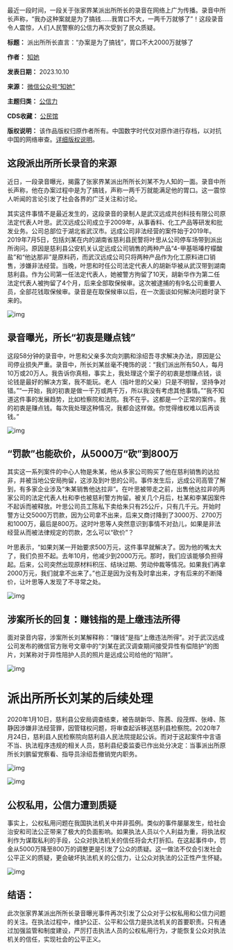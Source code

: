 最近一段时间，一段关于张家界某派出所所长的录音在网络上广为传播。录音中所长声称，“我办这种案就是为了搞钱……我胃口不大，一两千万就够了”！这段录音令人震惊，人们人民警察的公信力再次受到了民众质疑。




**标题：** 派出所所长直言：“办案是为了搞钱”，胃口不大2000万就够了  

**作者：** [知她](https://chinadigitaltimes.net/space/知她)  

**发表日期：** 2023.10.10  

**来源：** [微信公众号“知她”](https://web.archive.org/web/20231010135704/https://mp.weixin.qq.com/s/ndPo64dsgISP4nlufBkwtQ)  

**主题归类：** [公信力](https://chinadigitaltimes.net/space/公信力)  

**CDS收藏：** [公民馆](https://chinadigitaltimes.net/space/%E5%85%AC%E6%B0%91%E9%A6%86)  

**版权说明：** 该作品版权归原作者所有。中国数字时代仅对原作进行存档，以对抗中国的网络审查。[详细版权说明](https://chinadigitaltimes.net/chinese/copyright)。


这段派出所所长录音的来源
------------


近日，一段录音曝光，揭露了张家界某派出所所长刘某不为人知的一面。录音中所长声称，他在办案过程中是为了搞钱，声称一两千万就能满足他的胃口。这一震惊人听闻的言论引发了社会各界的广泛关注和讨论。


其实这件事情不是最近发生的，这段录音的录制人是武汉远成共创科技有限公司原法定代表人叶思。武汉远成公司成立于2009年，从事香料、化工产品等研发和批发业务。公司总部位于湖北省武汉市。远成公司非法经营的案件始于2019年。2019年7月5日，包括刘某在内的湖南省慈利县民警将叶思从公司停车场带到派出所询问。原因是慈利县公安机关认定远成公司销售的两种产品“4-甲基哌嗪柠檬酸盐”和“他达那非”是原料药，而武汉远成公司只将两种产品作为化工原料进口销售，涉嫌非法经营。当晚，叶思和时任公司法定代表人的胡新华被从武汉带到湖南慈利县。作为公司第一任法定代表人，她被警方拘留了10天，胡新华作为第二任法定代表人被拘留了4个月，后来全部取保候审。这次被逮捕的有9名公司重要人员，全部花钱取保候审。录音是在取保候审以后，在一次面谈如何解决问题时录下来的。


![img](https://chinadigitaltimes.net/chinese/files/2023/10/post-701029-65255e7e3c753.)


录音曝光，所长“初衷是赚点钱”
---------------


这段58分钟的录音中，叶思和父亲多次向刘鹏和涂绍吾寻求解决办法，原因是公司停业损失严重。录音中，所长刘某丝毫不掩饰的说：“我们派出所有50人，每月10万或20万人。我告诉你真相，事实上，我处理这个案子的初衷是想赚点钱，谈论钱是最好的解决方案，我不能玩。老人（指叶思的父亲）只是不明智，坚持争对错。”“一开始，我的初衷是做一千万或两千万，所以我没有考虑其他事情。”“我不知道这件事的发展趋势，比如检察院和法院。我不在乎。这都是一个正常的案件。我的初衷是赚点钱。每次我处理这种情况，我都会这样做。你觉得维权难以后再谈钱。”


![img](https://chinadigitaltimes.net/chinese/files/2023/10/post-701029-65255e7e60579.)


“罚款”也能砍价，从5000万“砍”到800万
-----------------------


其实这一系列案件的中心人物是朱某，他从多家公司购买了他在慈利销售的达拉非，并被当地公安局拘留，这涉及到叶思的公司。事件发生后，远成公司高管了解到，有多家企业涉及“朱某销售他达拉非”。在叶思被带走之前，出售他达拉非的两家公司的法定代表人杜和李也被慈利警方拘留。被关几个月后，杜某和李某因案件不起诉而被释放。叶思公司员工陈私下卖给朱只有25公斤，只有几千元。开始时警方让交5000万罚款，因为公司拿不出来，后来又商讨降到了3000万、2700万和1000万，最后是800万。这时叶思等人突然意识到事情不对劲儿，如果是非法经营从而被法律规定的罚款，怎么可以“砍价”？


叶思表示，“如果刘某一开始要求500万元，这件事早就解决了。因为他的嘴太大了，我们负担不起。去年10月，他减少到2000万元。那时，我们应该能够负担得起。后来，公司突然出现原材料积压、结块过期、劳动仲裁等情况。如果我们再拿2000万元，我们就拿不出来了。”也正是因为没有及时拿出来，才有后来的不断降价，让叶思等人发现了不寻常之处。


![img](https://chinadigitaltimes.net/chinese/files/2023/10/post-701029-65255e7e8207c.)


涉案所长的回复：赚钱指的是上缴违法所得
-------------------


面对录音内容，涉案所长刘某解释称：“赚钱”是指“上缴违法所得”。对于武汉远成公司发布的微信官方账号文章中的“刘某在武汉调查期间接受异性有偿陪护”的图片，刘某称对于异性陪护人员的照片是远成公司给他的“陷阱”。


![img](https://chinadigitaltimes.net/chinese/files/2023/10/post-701029-65255e7e9aa5c.)


派出所所长刘某的后续处理
============


2020年1月10日，慈利县公安局调查结束，被告胡新华、陈茜、段茂辉、张峰、陈静因涉嫌非法经营罪，因管辖权问题，将审查起诉移送慈利县检察院。2020年7月24日，慈利县人民检察院向慈利县人民法院提起公诉。而对于这起案件中言语不当、执法程序违规的相关人员，慈利县纪委监委已作出处分决定：当事派出所原所长刘鹏留党察看、指导员涂绍吾撤销党内职务。


![img](https://chinadigitaltimes.net/chinese/files/2023/10/post-701029-65255e7eb07db.)


![img](https://chinadigitaltimes.net/chinese/files/2023/10/post-701029-65255e7ecae05.)


公权私用，公信力遭到质疑
------------


事实上，公权私用问题在我国执法机关中并非孤例。类似的事件屡屡发生，给社会治安和司法公正带来了极大的负面影响。如果执法人员以个人利益为重，将执法权利作为谋取私利的手段，公众对执法机关的信任将会大打折扣。在这起事件中，罚金从5000万降至800万的调整更是引发了公众的质疑。这一做法不仅会引发社会公平正义的质疑，更会破坏执法机关的公信力，让公众对执法的公正性产生怀疑。


![img](https://chinadigitaltimes.net/chinese/files/2023/10/post-701029-65255e7eeb11d.)


结语：
---


此次张家界某派出所所长录音曝光事件再次引发了公众对于公权私用和公信力问题的关注。在执法过程中，维护公正、公平和公信力是执法机关的首要职责。只有通过加强监管和制度建设，严厉打击执法人员的公权私用行为，才能恢复公众对执法机关的信任，实现社会的公平正义。

